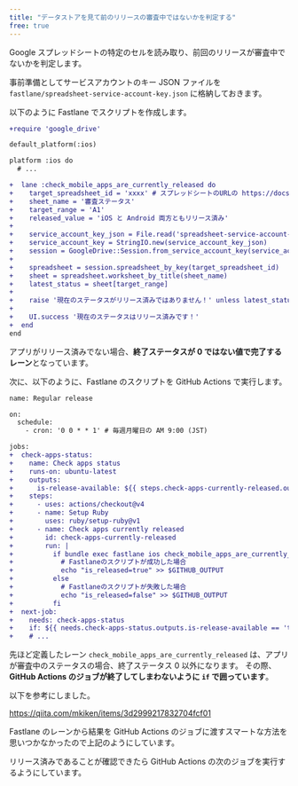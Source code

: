 ```yaml
---
title: "データストアを見て前のリリースの審査中ではないかを判定する"
free: true
---
```


Google スプレッドシートの特定のセルを読み取り、前回のリリースが審査中でないかを判定します。

事前準備としてサービスアカウントのキー JSON ファイルを `fastlane/spreadsheet-service-account-key.json` に格納しておきます。

以下のように Fastlane でスクリプトを作成します。

```diff ruby:ios/fastlane/Fastfile
+require 'google_drive'

default_platform(:ios)

platform :ios do
  # ...

+  lane :check_mobile_apps_are_currently_released do
+    target_spreadsheet_id = 'xxxx' # スプレッドシートのURLの https://docs.google.com/spreadsheets/d/xxxx/edit における xxxx の部分
+    sheet_name = '審査ステータス'
+    target_range = 'A1'
+    released_value = 'iOS と Android 両方ともリリース済み'
+
+    service_account_key_json = File.read('spreadsheet-service-account-key.json')
+    service_account_key = StringIO.new(service_account_key_json)
+    session = GoogleDrive::Session.from_service_account_key(service_account_key)
+
+    spreadsheet = session.spreadsheet_by_key(target_spreadsheet_id)
+    sheet = spreadsheet.worksheet_by_title(sheet_name)
+    latest_status = sheet[target_range]
+
+    raise '現在のステータスがリリース済みではありません！' unless latest_status == released_value
+
+    UI.success '現在のステータスはリリース済みです！'
+  end
end
```

アプリがリリース済みでない場合、**終了ステータスが 0 ではない値で完了するレーン**となっています。

次に、以下のように、Fastlane のスクリプトを GitHub Actions で実行します。

```diff yaml:.github/workflows/regular-release.yml
name: Regular release

on:
  schedule:
    - cron: '0 0 * * 1' # 毎週月曜日の AM 9:00 (JST)

jobs:
+  check-apps-status:
+    name: Check apps status
+    runs-on: ubuntu-latest
+    outputs:
+      is-release-available: ${{ steps.check-apps-currently-released.outputs.is_released == 'true' }}
+    steps:
+      - uses: actions/checkout@v4
+      - name: Setup Ruby
+        uses: ruby/setup-ruby@v1
+      - name: Check apps currently released
+        id: check-apps-currently-released
+        run: |
+          if bundle exec fastlane ios check_mobile_apps_are_currently_released; then
+            # Fastlaneのスクリプトが成功した場合
+            echo "is_released=true" >> $GITHUB_OUTPUT
+          else
+            # Fastlaneのスクリプトが失敗した場合
+            echo "is_released=false" >> $GITHUB_OUTPUT
+          fi
+  next-job:
+    needs: check-apps-status
+    if: ${{ needs.check-apps-status.outputs.is-release-available == 'true' }}
+    # ...
```

先ほど定義したレーン `check_mobile_apps_are_currently_released` は、アプリが審査中のステータスの場合、終了ステータス 0 以外になります。
その際、**GitHub Actions のジョブが終了してしまわないように `if` で囲っています**。

以下を参考にしました。

https://qiita.com/mkiken/items/3d2999217832704fcf01

Fastlane のレーンから結果を GitHub Actions のジョブに渡すスマートな方法を思いつかなかったので上記のようにしています。

リリース済みであることが確認できたら GitHub Actions の次のジョブを実行するようにしています。
